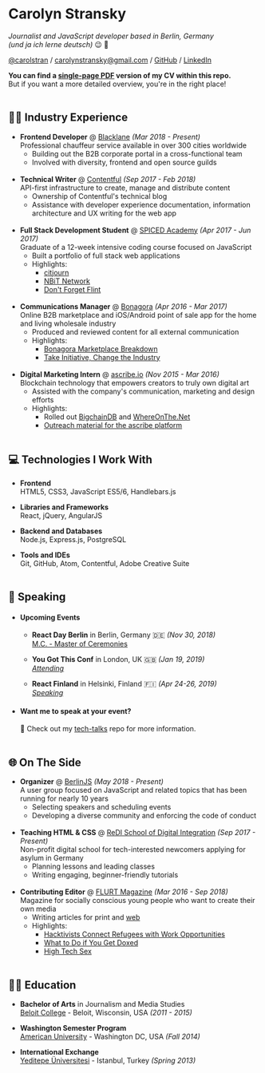 # Carolyn Stransky
_Journalist and JavaScript developer based in Berlin, Germany_ <br>
_(und ja ich lerne deutsch)_ 😉 🥨

[@carolstran](https://twitter.com/carolstran) / [carolynstransky@gmail.com](mailto:carolynstransky@gmail.com) / [GitHub](https://www.github.com/carolstran/) / [LinkedIn](https://www.linkedin.com/in/carolstran/)

**You can find a [single-page PDF](https://github.com/carolstran/cv/blob/master/one-pager/StranskyCV.pdf) version of my CV within this repo.** <br> But if you want a more detailed overview, you're in the right place!
<br><br>

## 👩‍💻 Industry Experience

* **Frontend Developer** @ [Blacklane](https://www.blacklane.com/en) _(Mar 2018 - Present)_ <br>
Professional chauffeur service available in over 300 cities worldwide
    * Building out the B2B corporate portal in a cross-functional team
    * Involved with diversity, frontend and open source guilds
<br><br>
* **Technical Writer** @ [Contentful](https://www.contentful.com/) _(Sep 2017 - Feb 2018)_ <br>
API-first infrastructure to create, manage and distribute content
    * Ownership of Contentful's technical blog
    * Assistance with developer experience documentation, information architecture and UX writing for the web app
<br><br>
* **Full Stack Development Student** @ [SPICED Academy](https://www.spiced-academy.com/) _(Apr 2017 - Jun 2017)_ <br>
Graduate of a 12-week intensive coding course focused on JavaScript
    * Built a portfolio of full stack web applications
    * Highlights:
        * [citjourn](https://github.com/carolstran/citjourn)
        * [NBiT Network](https://github.com/carolstran/nbit-network)
        * [Don't Forget Flint](https://github.com/carolstran/dont-forget-flint)
<br><br>
* **Communications Manager** @ [Bonagora](https://medium.com/@bonagora/bonagora-is-closing-d31678e74b4e) _(Apr 2016 - Mar 2017)_ <br>
Online B2B marketplace and iOS/Android point of sale app for the home and living wholesale industry
    * Produced and reviewed content for all external communication
    * Highlights:
        * [Bonagora Marketplace Breakdown](https://www.linkedin.com/in/carolstran/detail/treasury/position:802015431/)
        * [Take Initiative, Change the Industry](https://medium.com/@bonagora/take-initiative-change-the-industry-abccaf5f9a64)
<br><br>
* **Digital Marketing Intern** @ [ascribe.io](https://www.ascribe.io/) _(Nov 2015 - Mar 2016)_ <br>
Blockchain technology that empowers creators to truly own digital art
    * Assisted with the company's communication, marketing and design efforts
    * Highlights:
        * Rolled out [BigchainDB](https://www.bigchaindb.com/) and [WhereOnThe.Net](https://www.whereonthe.net/)
        * [Outreach material for the ascribe platform](https://www.linkedin.com/in/carolstran/detail/treasury/position:763046435/)
<br><br>

## 💻 Technologies I Work With

* **Frontend**<br>
HTML5, CSS3, JavaScript ES5/6, Handlebars.js

* **Libraries and Frameworks**<br>
React, jQuery, AngularJS

* **Backend and Databases**<br>
Node.js, Express.js, PostgreSQL

* **Tools and IDEs**<br>
Git, GitHub, Atom, Contentful, Adobe Creative Suite
<br><br>

## 🎤 Speaking

* #### Upcoming Events

    * **React Day Berlin** in Berlin, Germany 🇩🇪 _(Nov 30, 2018)_
    <br>[M.C. - Master of Ceremonies](https://reactday.berlin/#speakers)

    * **You Got This Conf** in London, UK 🇬🇧 _(Jan 19, 2019)_
    <br>[_Attending_](http://yougotthis.io/)

    * **React Finland** in Helsinki, Finland 🇫🇮 _(Apr 24-26, 2019)_
    <br>[_Speaking_](https://react-finland.fi/#speakers)

* #### Want me to speak at your event?
    💖 Check out my [tech-talks](https://github.com/carolstran/tech-talks) repo for more information.
<br><br>

## 🌐  On The Side

* **Organizer** @ [BerlinJS](https://berlinjs.org/) _(May 2018 - Present)_<br>
A user group focused on JavaScript and related topics that has been running for nearly 10 years
    * Selecting speakers and scheduling events
    * Developing a diverse community and enforcing the code of conduct
<br><br>
* **Teaching HTML & CSS** @ [ReDI School of Digital Integration](https://www.redi-school.org/) _(Sep 2017 - Present)_<br>
Non-profit digital school for tech-interested newcomers applying for asylum in Germany
    * Planning lessons and leading classes
    * Writing engaging, beginner-friendly tutorials
<br><br>
* **Contributing Editor** @ [FLURT Magazine](http://www.flurtmag.com/) _(Mar 2016 - Sep 2018)_ <br>
Magazine for socially conscious young people who want to create their own media
    * Writing articles for print and [web](http://www.flurtmag.com/author/carolyn-stransky/)
    * Highlights:
        * [Hacktivists Connect Refugees with Work Opportunities](http://www.flurtmag.com/2018/02/hacktivists-connect-refugees-with-work-opportunities/)
        * [What to Do if You Get Doxed](http://www.flurtmag.com/2018/01/what-to-do-if-you-get-doxed/)
        * [High Tech Sex](https://medium.com/@carolstran/high-tech-sex-46b44c581129?lipi=urn%3Ali%3Apage%3Ad_flagship3_profile_view_base_treasury%3BSSv4DUfPTnSJsQJRoRhdjQ%3D%3D)
<br><br>

## 👩‍🎓 Education

* **Bachelor of Arts** in Journalism and Media Studies<br>
[Beloit College](https://www.beloit.edu/search/?q=carolyn+stransky&x=0&y=0&as_sitesearch=https%3A%2F%2Fwww.beloit.edu%2F) - Beloit, Wisconsin, USA _(2011 - 2015)_

* **Washington Semester Program**<br>
[American University](https://www.beloit.edu/campus/news/?story_id=427353) - Washington DC, USA _(Fall 2014)_

* **International Exchange**<br>
[Yeditepe Üniversitesi](https://www.beloit.edu/campus/news/?story_id=381343) - Istanbul, Turkey _(Spring 2013)_
